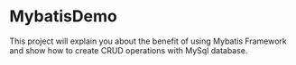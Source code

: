 MybatisDemo
===========

This project will explain you about the benefit of using Mybatis Framework and show how to create CRUD operations with MySql database.